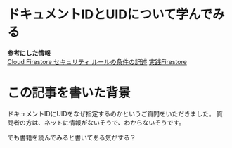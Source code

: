 # ドキュメントIDとUIDについて学んでみる
**参考にした情報**<br>
[Cloud Firestore セキュリティ ルールの条件の記述]('https://firebase.google.com/docs/firestore/security/rules-conditions?hl=ja')
[実践Firestore]('https://www.amazon.co.jp/%E5%AE%9F%E8%B7%B5Firestore-%E6%8A%80%E8%A1%93%E3%81%AE%E6%B3%89%E3%82%B7%E3%83%AA%E3%83%BC%E3%82%BA%EF%BC%88NextPublishing%EF%BC%89-%E7%A6%8F%E7%94%B0-%E9%9B%84%E8%B2%B4-ebook/dp/B0851BGDQG/ref=sr_1_1?__mk_ja_JP=%E3%82%AB%E3%82%BF%E3%82%AB%E3%83%8A&crid=2DQYB0IG09M3J&keywords=Firestore&qid=1680496186&sprefix=firestore%2Caps%2C248&sr=8-1)

# この記事を書いた背景
ドキュメントIDにUIDをなぜ指定するのかというご質問をいただきました。
質問者の方は、ネットに情報がないそうで、わからないそうです。

でも書籍を読んでみると書いてある気がする？